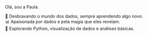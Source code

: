 Olá, sou a Paula.

🌱 Desbravando o mundo dos dados, sempre aprendendo algo novo.  
📊 Apaixonada por dados e pela magia que eles revelam.  
🎯 Explorando Python, visualização de dados e análises básicas.
